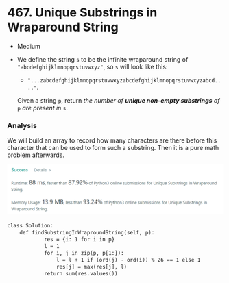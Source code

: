 # 467. Unique Substrings in Wraparound String

* Medium
*   We define the string `s` to be the infinite wraparound string of `"abcdefghijklmnopqrstuvwxyz"`, so `s` will look like this:

    * `"...zabcdefghijklmnopqrstuvwxyzabcdefghijklmnopqrstuvwxyzabcd...."`.

    Given a string `p`, return _the number of **unique non-empty substrings** of_ `p` _are present in_ `s`.

### Analysis&#x20;

We will build an array to record how many characters are there before this character that can be used to form such a substring. Then it is a pure math problem afterwards.&#x20;

![](<../../.gitbook/assets/image (23).png>)

```
class Solution:
    def findSubstringInWraproundString(self, p):
            res = {i: 1 for i in p}
            l = 1
            for i, j in zip(p, p[1:]):
                l = l + 1 if (ord(j) - ord(i)) % 26 == 1 else 1
                res[j] = max(res[j], l)
            return sum(res.values())
```
